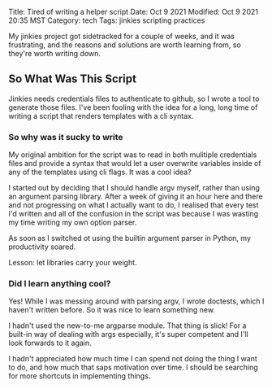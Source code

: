 Title: Tired of writing a helper script
Date: Oct 9 2021
Modified: Oct 9 2021 20:35 MST
Category: tech
Tags: jinkies scripting practices

My jinkies project got sidetracked for a couple of weeks, and it was frustrating, and the reasons and solutions are 
worth learning from, so they're worth writing down.

## So What Was This Script

Jinkies needs credentials files to authenticate to github, so I wrote a tool to generate those files. I've been 
fooling with the idea for a long, long time of writing a script that renders templates with a cli syntax.

### So why was it sucky to write

My original ambition for the script was to read in both mulitiple credentials files and provide a syntax that would 
let a user overwrite variables inside of any of the templates using cli flags. It was a cool idea?

I started out by deciding that I should handle argv myself, rather than using an argument parsing library. After a 
week of giving it an hour here and there and not progressing on what I actually want to do, I realised that every 
test I'd written and all of the confusion in the script was because I was wasting my time writing my own option parser.

As soon as I switched ot using the builtin argument parser in Python, my productivity soared.

Lesson: let libraries carry your weight.

### Did I learn anything cool?

Yes! While I was messing around with parsing argv, I wrote doctests, which I haven't written before.  So it was nice 
to learn something new.

I hadn't used the new-to-me argparse module. That thing is slick! For a built-in way of dealing with args especially,
it's super competent and I'll look forwards to it again.

I hadn't appreciated how much time I can spend not doing the thing I want to do, and how much that saps motivation 
over time. I should be searching for more shortcuts in implementing things.
